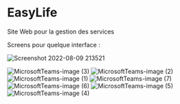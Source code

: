 # EasyLife
Site Web pour la gestion  des services

Screens pour quelque interface :

![Screenshot 2022-08-09 213521](https://user-images.githubusercontent.com/83376265/183746303-582d0fe2-c079-48bc-8299-7c5e13b9c661.png)

![MicrosoftTeams-image (3)](https://user-images.githubusercontent.com/83376265/183746431-a99b3a8e-7825-4248-b900-193cf8745e11.png)
![MicrosoftTeams-image (2)](https://user-images.githubusercontent.com/83376265/183746436-95dd5af3-0193-43a4-8756-8198733e73a4.png)
![MicrosoftTeams-image (1)](https://user-images.githubusercontent.com/83376265/183746438-f7422de2-55cf-453f-8c7f-cdce2a33ca45.png)
![MicrosoftTeams-image (7)](https://user-images.githubusercontent.com/83376265/183746440-083db4fc-714a-499d-923c-d53b51f52ee8.png)
![MicrosoftTeams-image (6)](https://user-images.githubusercontent.com/83376265/183746442-10283eab-fc58-478d-b81c-6b64ddc70723.png)
![MicrosoftTeams-image (5)](https://user-images.githubusercontent.com/83376265/183746446-c5987887-277b-4e75-b0d1-d6414a8e67dc.png)
![MicrosoftTeams-image (4)](https://user-images.githubusercontent.com/83376265/183746449-e915c44a-429e-457c-bee4-b225214f0b9e.png)
